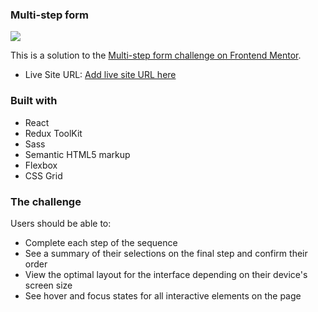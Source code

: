 ### Multi-step form

![](./screenshot.jpg)

This is a solution to the [Multi-step form challenge on Frontend Mentor](https://www.frontendmentor.io/challenges/multistep-form-YVAnSdqQBJ).

- Live Site URL: [Add live site URL here](https://your-live-site-url.com)

### Built with

- React
- Redux ToolKit
- Sass
- Semantic HTML5 markup
- Flexbox
- CSS Grid

### The challenge

Users should be able to:

- Complete each step of the sequence
- See a summary of their selections on the final step and confirm their order
- View the optimal layout for the interface depending on their device's screen size
- See hover and focus states for all interactive elements on the page
